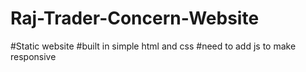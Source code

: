 # Raj-Trader-Concern-Website
#Static website 
#built in simple html and css 
#need to add js to make responsive
